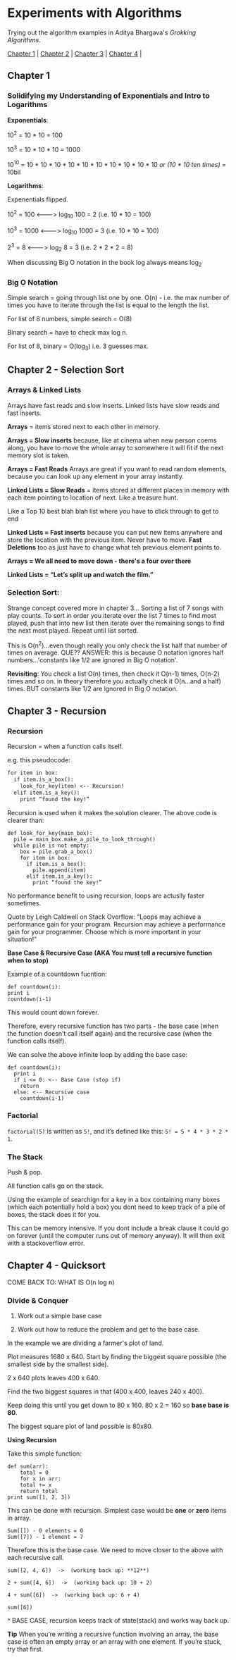 # Experiments with Algorithms

Trying out the algorithm examples in Aditya Bhargava's *Grokking Algorithms*.  

[Chapter 1](#chapter-1) | [Chapter 2](#chapter-2---selection-sort) | [Chapter 3](#chapter-3---recursion) | [Chapter 4](#chapter-4---quicksort) | 

## Chapter 1

### Solidifying my Understanding of Exponentials and Intro to Logarithms

**Exponentials**: 

10<sup>2</sup> = 10 * 10 = 100

10<sup>3</sup> = 10 * 10 * 10 = 1000

10<sup>10</sup> = 10 * 10 * 10 * 10 * 10 * 10 * 10 * 10 * 10 * 10  *or (10 * 10 ten times)* = 10bil

**Logarithms**:

Expenentials flipped. 

10<sup>2</sup> = 100 <---> log<sub>10</sub> 100 = 2 (i.e. 10 * 10 = 100)

10<sup>3</sup> = 1000 <---> log<sub>10</sub> 1000 = 3 (i.e. 10 * 10 = 100)

2<sup>3</sup> = 8 <---> log<sub>2</sub> 8 = 3 (i.e. 2 * 2 * 2 = 8)

When discussing Big O notation in the book log always means log<sub>2</sub> 

### Big O Notation 

Simple search = going through list one by one. O(n) - i.e. the max number of times you have to iterate through the list is equal to the length the list. 

For list of 8 numbers, simple search = O(8)

Binary search = have to check max log n. 

For list of 8, binary = O(log<sub>3</sub>) i.e. 3 guesses max. 

## Chapter 2 - Selection Sort

### Arrays & Linked Lists

Arrays have fast reads and slow inserts. Linked lists have slow reads and fast inserts.

**Arrays** = items stored next to each other in memory.

 **Arrays = Slow inserts** because, like at cinema when new person coems along, you have to move the whole array to somewhere it will fit if the next memory slot is taken. 

**Arrays = Fast Reads** Arrays are great if you want to read random elements, because you can look up any element in your array instantly.

**Linked Lists = Slow Reads** = items stored at different places in memory with each item pointing to location of next. Like a treasure hunt. 

Like a Top 10 best blah blah list where you have to click through to get to end  

**Linked Lists = Fast inserts** because you can put new items anywhere and store the location with the previous item. Never have to move. 
**Fast Deletions** too as just have to change what teh previous element points to.

**Arrays = We all need to move down - there's a four over there**

**Linked Lists = “Let’s split up and watch the film.”**



### Selection Sort:
Strange concept covered more in chapter 3...
Sorting a list of 7 songs with play counts. To sort in order you iterate over the list 7 times to find most played, push that into new list then iterate over the remaining songs to find the next most played. Repeat until list sorted. 

This is O(n<sup>2</sup>)...even though really you only check the list half that number of times on average. QUE?? ANSWER: this is because O notation ignores half numbers...'constants like 1/2 are ignored in Big O notation'. 

**Revisiting**: You check a list O(n) times, then check it O(n-1) times, O(n-2) times and so on. in theory therefore you actually check it O(n...and a half) times. BUT constants like 1/2 are ignored in Big O notation. 


## Chapter 3 - Recursion

### Recursion ### 

Recursion = when a function calls itself. 

e.g. this pseudocode:
```def look_for_key(box):
for item in box:
  if item.is_a_box():
    look_for_key(item) <-- Recursion!
  elif item.is_a_key():
    print “found the key!”
```
Recursion is used when it makes the solution clearer. The above code is clearer than:

```
def look_for_key(main_box):
  pile = main_box.make_a_pile_to_look_through()
  while pile is not empty:
    box = pile.grab_a_box()
    for item in box:
      if item.is_a_box():
        pile.append(item)
      elif item.is_a_key():
        print “found the key!”
```

No performance benefit to using recursion, loops are actuslly faster sometimes. 

Quote by Leigh Caldwell on Stack Overflow: “Loops may achieve a performance gain for your program. Recursion may achieve a performance gain for your programmer. Choose which is more important in your situation!”

**Base Case & Recursive Case (AKA You must tell a recursive function when to stop)**

Example of a countdown fucntion:

```
def countdown(i):
print i
countdown(i-1)
```
This would count down forever. 

Therefore, every recursive function has two parts - the base case (when the function doesn’t call itself again) and the recursive case (when the function calls itself).

We can solve the above infinite loop by adding the base case:

```
def countdown(i):
  print i
  if i <= 0: <-- Base Case (stop if)
    return
  else: <-- Recursive case
    countdown(i-1)
```

### Factorial ###

```factorial(5)``` is written as ```5!```, and it’s
defined like this: ```5! = 5 * 4 * 3 * 2 * 1```.

### The Stack ###

Push & pop. 

All function calls go on the stack.

Using the example of searchign for a key in a box containing many boxes (which each potentially hold a box) you dont need to keep track of a pile of boxes, the stack does it for you. 

This can be memory intensive. If you dont include a break clause it could go on forever (until the computer runs out of memory anyway). It will then exit with a stackoverflow error.  

## Chapter 4 - Quicksort

COME BACK TO: WHAT IS O(n log n)

### Divide & Conquer

1. Work out a simple base case

2. Work out how to reduce the problem and get to the base case. 

In the example we are dividing a farmer's plot of land. 

Plot measures 1680 x 640. Start by finding the biggest square possible (the smallest side by the smallest side). 

2 x 640 plots leaves 400 x 640. 

Find the two biggest squares in that (400 x 400, leaves 240 x 400). 

Keep doing this until you get down to 80 x 160. 80 x 2 = 160 so **base base is 80**.

The biggest square plot of land possible is 80x80.

**Using Recursion**

Take this simple function:
```
def sum(arr):
    total = 0
    for x in arr:
    total += x
    return total
print sum([1, 2, 3])
```

This can be done with recursion. Simplest case would be **one** or **zero** items in array. 
```
Sum([]) - 0 elements = 0
Sum([7]) - 1 element = 7
```

Therefore this is the base case. We need to move closer to the above with each recursive call. 

```
sum([2, 4, 6])  ->  (working back up: **12**)

2 + sum([4, 6])  ->  (working back up: 10 + 2)

4 + sum([6])  ->  (working back up: 6 + 4)

sum([6])
```

^ BASE CASE, recursion keeps track of state(stack) and works way back up. 

**Tip**
When you’re writing a recursive function involving an array, the base case is often an empty array or an array with one element. If you’re stuck, try that first.

